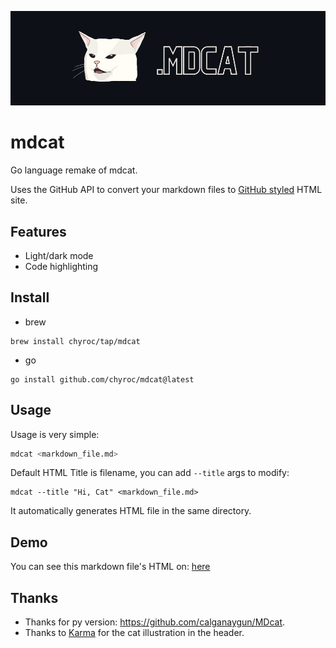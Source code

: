 ![](./static/header.png)

# mdcat

Go language remake of mdcat.

Uses the GitHub API to convert your markdown files to [GitHub styled](https://primer.style/) HTML site.

## Features

- Light/dark mode
- Code highlighting

## Install

- brew

```shell
brew install chyroc/tap/mdcat
```

- go

```shell
go install github.com/chyroc/mdcat@latest
```

## Usage

Usage is very simple:

```sh
mdcat <markdown_file.md>
```

Default HTML Title is filename, you can add `--title` args to modify:

```shell
mdcat --title "Hi, Cat" <markdown_file.md>
```

It automatically generates HTML file in the same directory.

## Demo

You can see this markdown file's HTML on:
[here](https://chyroc.github.io/mdcat/README.html)

## Thanks

- Thanks for py version: https://github.com/calganaygun/MDcat.
- Thanks to [Karma](https://www.instagram.com/sanmiyorumamaevet/) for the cat illustration in the header.
